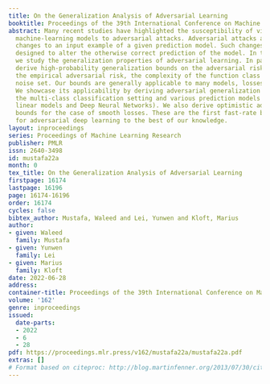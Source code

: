 ```yaml
---
title: On the Generalization Analysis of Adversarial Learning
booktitle: Proceedings of the 39th International Conference on Machine Learning
abstract: Many recent studies have highlighted the susceptibility of virtually all
  machine-learning models to adversarial attacks. Adversarial attacks are imperceptible
  changes to an input example of a given prediction model. Such changes are carefully
  designed to alter the otherwise correct prediction of the model. In this paper,
  we study the generalization properties of adversarial learning. In particular, we
  derive high-probability generalization bounds on the adversarial risk in terms of
  the empirical adversarial risk, the complexity of the function class and the adversarial
  noise set. Our bounds are generally applicable to many models, losses, and adversaries.
  We showcase its applicability by deriving adversarial generalization bounds for
  the multi-class classification setting and various prediction models (including
  linear models and Deep Neural Networks). We also derive optimistic adversarial generalization
  bounds for the case of smooth losses. These are the first fast-rate bounds valid
  for adversarial deep learning to the best of our knowledge.
layout: inproceedings
series: Proceedings of Machine Learning Research
publisher: PMLR
issn: 2640-3498
id: mustafa22a
month: 0
tex_title: On the Generalization Analysis of Adversarial Learning
firstpage: 16174
lastpage: 16196
page: 16174-16196
order: 16174
cycles: false
bibtex_author: Mustafa, Waleed and Lei, Yunwen and Kloft, Marius
author:
- given: Waleed
  family: Mustafa
- given: Yunwen
  family: Lei
- given: Marius
  family: Kloft
date: 2022-06-28
address:
container-title: Proceedings of the 39th International Conference on Machine Learning
volume: '162'
genre: inproceedings
issued:
  date-parts:
  - 2022
  - 6
  - 28
pdf: https://proceedings.mlr.press/v162/mustafa22a/mustafa22a.pdf
extras: []
# Format based on citeproc: http://blog.martinfenner.org/2013/07/30/citeproc-yaml-for-bibliographies/
---
```

